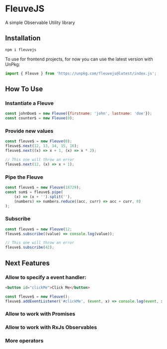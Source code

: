 # FleuveJS

A simple Observable Utility library

## Installation
`npm i fleuvejs`

To use for frontend projects, for now you can use the latest version with UnPkg:

```js
import { Fleuve } from 'https://unpkg.com/fleuvejs@latest/index.js';
```

## How To Use

### Instantiate a Fleuve
```js
const johnDoe$ = new Fleuve({firstname: 'john', lastname: 'doe'});
const counter$ = new Fleuve(0);
```

### Provide new values
```js
const fleuve$ = new Fleuve(0);
fleuve$.next(12, 13, 14, 15, 16);
fleuve$.next((x) => x + 1, (x) => x * 2);

// This one will throw an error
fleuve$.next(12, (x) => x + 1);
```

### Pipe the Fleuve
```js
const fleuve$ = new Fleuve(18729);
const sum$ = fleuve$.pipe(
    (x) => (x + '').split(''), 
    (numbers) => numbers.reduce((acc, curr) => acc + curr, 0)
);
```

### Subscribe
```js
const fleuve$ = new Fleuve(12;
fleuve$.subscribe((value) => console.log(value));

// This one will throw an error
fleuve$.subscribe(42);
```


## Next Features

### Allow to specify a event handler:

```html
<button id="clickMe">Click Me</button>
```

```js
const fleuve$ = new Fleuve();
fleuve$.addEventListener('#clickMe', (event, x) => console.log(event, x))
```

### Allow to work with Promises
### Allow to work with RxJs Observables
### More operators